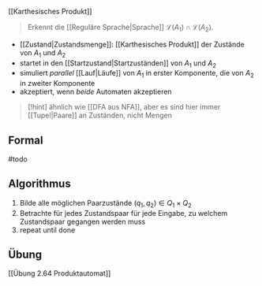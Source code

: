 [[Karthesisches Produkt]]

> Erkennt die [[Reguläre Sprache|Sprache]] $\mathcal{L}(A_{1})\cap \mathcal{L}(A_{2})$.
- [[Zustand|Zustandsmenge]]: [[Karthesisches Produkt]] der Zustände von $A_{1}$ und $A_{2}$
- startet in den [[Startzustand|Startzuständen]] von $A_{1}$ und $A_{2}$
- simuliert _parallel_ [[Lauf|Läufe]] von $A_{1}$ in erster Komponente, die von $A_{2}$ in zweiter Komponente
- akzeptiert, wenn _beide_ Automaten akzeptieren

> [!hint] ähnlich wie [[DFA aus NFA]], aber es sind hier immer [[Tupel|Paare]] an Zuständen, nicht Mengen
## Formal
#todo 

## Algorithmus
1. Bilde alle möglichen Paarzustände $(q_{1}, q_{2}) \in Q_{1} \times Q_{2}$
2. Betrachte für jedes Zustandspaar für jede Eingabe, zu welchem Zustandspaar gegangen werden muss
3. repeat until done

## Übung
[[Übung 2.64 Produktautomat]]



